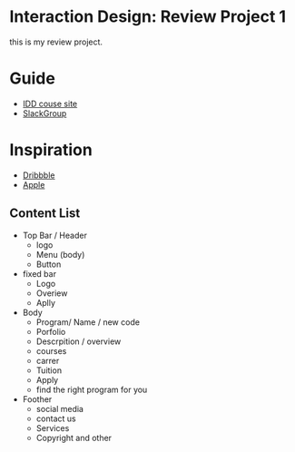 # Interaction Design: Review Project 1

this is my review project.

# Guide

- [IDD couse site](https://www.notion.so/Review-Project-Interaction-Design-Website-8e081ae0dceb4aa08387fdb459a959d7)
- [SlackGroup](https://app.slack.com/client/TH7D2QP53/CND2B7YP6/user_profile/UND2S52CC)

# Inspiration

- [Dribbble](https://dribbble.com/)
- [Apple](https://apple.ca/)

## Content List
- Top Bar / Header
    - logo
    - Menu (body)
    - Button
- fixed bar
    - Logo
    - Overiew
    - Aplly
- Body
    - Program/ Name / new code
    - Porfolio
    - Descrpition / overview
    - courses
    - carrer 
    - Tuition
    - Apply
    - find the right program for you
- Foother
    - social media
    - contact us
    - Services
    - Copyright and other
    